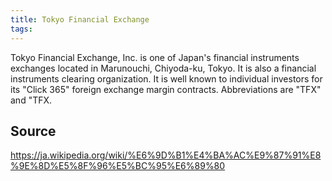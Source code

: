 ```yaml
---
title: Tokyo Financial Exchange
tags: 
---
```


Tokyo Financial Exchange, Inc. is one of Japan's financial instruments exchanges located in Marunouchi, Chiyoda-ku, Tokyo. It is also a financial instruments clearing organization. It is well known to individual investors for its "Click 365" foreign exchange margin contracts. Abbreviations are "TFX" and "TFX.

## Source
https://ja.wikipedia.org/wiki/%E6%9D%B1%E4%BA%AC%E9%87%91%E8%9E%8D%E5%8F%96%E5%BC%95%E6%89%80